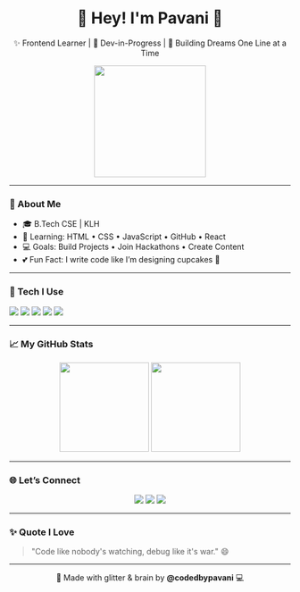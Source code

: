 <h1 align="center">🌸 Hey! I'm Pavani 🌸</h1>
<p align="center">✨ Frontend Learner | 🎀 Dev-in-Progress | 🧁 Building Dreams One Line at a Time</p>

<p align="center">
  <img src="https://media.giphy.com/media/L1R1tvI9svkIWwpVYr/giphy.gif" width="200px"/>
</p>

---

### 💖 About Me
- 🎓 B.Tech CSE | KLH
- 🌱 Learning: HTML • CSS • JavaScript • GitHub • React
- 💻 Goals: Build Projects • Join Hackathons • Create Content
- 💕 Fun Fact: I write code like I’m designing cupcakes 🧁

---

### 💼 Tech I Use
<p align="left">
  <img src="https://img.shields.io/badge/HTML-ffb6c1?style=flat-square&logo=html5&logoColor=white"/>
  <img src="https://img.shields.io/badge/CSS-b0e0e6?style=flat-square&logo=css3&logoColor=white"/>
  <img src="https://img.shields.io/badge/JavaScript-f0e68c?style=flat-square&logo=javascript&logoColor=black"/>
  <img src="https://img.shields.io/badge/Git-fdcae1?style=flat-square&logo=git&logoColor=black"/>
  <img src="https://img.shields.io/badge/GitHub-f5f5f5?style=flat-square&logo=github&logoColor=black"/>
</p>

---

### 📈 My GitHub Stats
<p align="center">
  <img src="https://github-readme-stats.vercel.app/api?username=codedbypavani&show_icons=true&theme=tokyonight&icon_color=ffb6c1&title_color=ffb6c1" height="160"/>
  <img src="https://github-readme-stats.vercel.app/api/top-langs/?username=codedbypavani&layout=compact&theme=tokyonight&title_color=ffb6c1" height="160"/>
</p>

---

### 🌐 Let’s Connect
<p align="center">
  <a href="https://www.linkedin.com/in/sai-pavani-chidurala-4b2927317/"><img src="https://img.shields.io/badge/LinkedIn-pink?style=for-the-badge&logo=linkedin&logoColor=white"></a>
  <a href="mailto:pavanichidurala253@gmail.com"><img src="https://img.shields.io/badge/Gmail-salmon?style=for-the-badge&logo=gmail&logoColor=white"></a>
  <a href="https://github.com/codedbypavani"><img src="https://img.shields.io/badge/GitHub-lavender?style=for-the-badge&logo=github&logoColor=black"></a>
</p>

---

### ✨ Quote I Love
> "Code like nobody's watching, debug like it's war." 😄

---

<p align="center">
  🧁 Made with glitter & brain by <b>@codedbypavani</b> 💻
</p>

